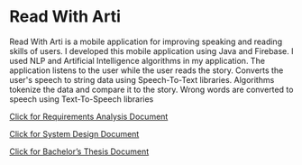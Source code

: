 # Read With Arti

Read With Arti is a mobile application for improving speaking and reading skills of users. I developed this mobile application using Java and Firebase. I used NLP and Artificial Intelligence algorithms in my application. The application listens to the user while the user reads the story. Converts the user's speech to string data using Speech-To-Text libraries. Algorithms tokenize the data and compare it to the story. Wrong words are converted to speech using Text-To-Speech libraries



[Click for Requirements Analysis Document](https://www.researchgate.net/publication/370769464_Requirements_Analysis_Document_of_Read_With_Arti)

[Click for System Design Document](https://www.researchgate.net/publication/370769480_System_Design_Document_of_Read_With_Arti)

[Click for Bachelor’s Thesis Document](https://www.researchgate.net/publication/370766715_Thesis_of_Read_With_Arti)
